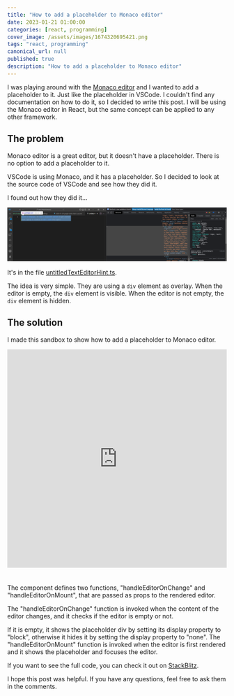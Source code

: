 ```yaml
---
title: "How to add a placeholder to Monaco editor"
date: 2023-01-21 01:00:00
categories: [react, programming]
cover_image: /assets/images/1674320695421.png
tags: "react, programming"
canonical_url: null
published: true
description: "How to add a placeholder to Monaco editor"
---
```


I was playing around with the [Monaco editor](https://microsoft.github.io/monaco-editor/) and I wanted to add a placeholder to it. Just like the placeholder in VSCode. I couldn't find any documentation on how to do it, so I decided to write this post. I will be using the Monaco editor in React, but the same concept can be applied to any other framework.

## The problem

Monaco editor is a great editor, but it doesn't have a placeholder. There is no option to add a placeholder to it.

VSCode is using Monaco, and it has a placeholder. So I decided to look at the source code of VSCode and see how they did it.

I found out how they did it...

![](/assets/images/1674320695435.png)

It's in the file [untitledTextEditorHint.ts](https://github.com/microsoft/vscode/blob/main/src/vs/workbench/contrib/codeEditor/browser/untitledTextEditorHint/untitledTextEditorHint.ts).

The idea is very simple. They are using a `div` element as overlay. When the editor is empty, the `div` element is visible. When the editor is not empty, the `div` element is hidden.

## The solution

I made this sandbox to show how to add a placeholder to Monaco editor.

<iframe style="width: 100%; height: 500px; border: none; padding-bottom: 20px" src="https://stackblitz.com/edit/react-ts-6egvre?embed=1&file=App.tsx&hideDevTools=1&theme=dark"></iframe>

The component defines two functions, "handleEditorOnChange" and "handleEditorOnMount", that are passed as props to the rendered editor.

The "handleEditorOnChange" function is invoked when the content of the editor changes, and it checks if the editor is empty or not.

If it is empty, it shows the placeholder div by setting its display property to "block", otherwise it hides it by setting the display property to "none". The "handleEditorOnMount" function is invoked when the editor is first rendered and it shows the placeholder and focuses the editor.

If you want to see the full code, you can check it out on [StackBlitz](https://stackblitz.com/edit/react-ts-6egvre?file=App.tsx).

I hope this post was helpful. If you have any questions, feel free to ask them in the comments.
